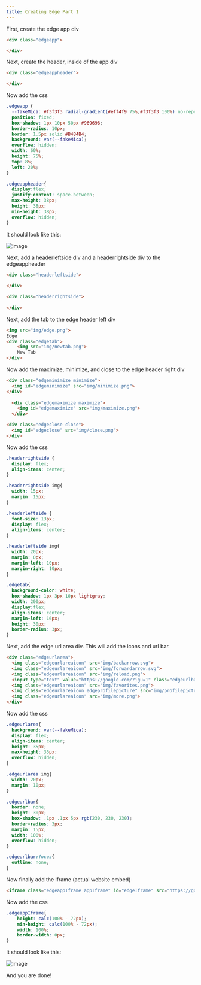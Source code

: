 ```yaml
---
title: Creating Edge Part 1
---
```


First, create the edge app div

```html
<div class="edgeapp">

</div>
```

Next, create the header, inside of the app div

```html
<div class="edgeappheader">

</div>
```

Now add the css

```css
.edgeapp {
  --fakeMica: #f3f3f3 radial-gradient(#eff4f9 75%,#f3f3f3 100%) no-repeat fixed;
  position: fixed;
  box-shadow: 1px 10px 50px #969696;
  border-radius: 10px;
  border: 1.5px solid #B4B4B4;
  background: var(--fakeMica);
  overflow: hidden;
  width: 60%;
  height: 75%;
  top: 8%;
  left: 20%;
}

.edgeappheader{
  display:flex;
  justify-content: space-between;
  max-height: 38px;
  height: 38px;
  min-height: 38px;
  overflow: hidden;
}
```

It should look like this:

![image](https://user-images.githubusercontent.com/95918679/170703345-081a3f14-cc2f-46e4-8e3d-abdd3379d158.png)

Next, add a headerleftside div and a headerrightside div to the edgeappheader

```html
<div class="headerleftside">
     
</div>

<div class="headerrightside">
  
</div>
```

Next, add the tab to the edge header left div

```html
<img src="img/edge.png">
Edge
<div class="edgetab">
    <img src="img/newtab.png">
    New Tab
</div>
```

Now add the maximize, minimize, and close to the edge header right div

```html
<div class="edgeminimize minimize">
  <img id="edgeminimize" src="img/minimize.png">
</div>
  
  <div class="edgemaximize maximize">
    <img id="edgemaximize" src="img/maximize.png">
  </div>

<div class="edgeclose close">
  <img id="edgeclose" src="img/close.png">
</div>
```

Now add the css

```css
.headerrightside {
  display: flex;
  align-items: center;
}

.headerrightside img{
  width: 15px;
  margin: 15px;
}

.headerleftside {
  font-size: 13px;
  display: flex;
  align-items: center;
}

.headerleftside img{
  width: 20px;
  margin: 0px;
  margin-left: 10px;
  margin-right: 10px;
}

.edgetab{
  background-color: white;
  box-shadow: 1px 3px 10px lightgray;
  width: 200px;
  display:flex;
  align-items: center;
  margin-left: 16px;
  height: 30px;
  border-radius: 3px;
}  

```

Next, add the edge url area div. This will add the icons and url bar.

```html
<div class="edgeurlarea">
  <img class="edgeurlareaicon" src="img/backarrow.svg"> 
  <img class="edgeurlareaicon" src="img/forwardarrow.svg"> 
  <img class="edgeurlareaicon" src="img/reload.png">
  <input type="text" value="https://google.com/?igu=1" class="edgeurlbar edgeURL" ID="URL">
  <img class="edgeurlareaicon" src="img/favorites.png">
  <img class="edgeurlareaicon edgeprofilepicture" src="img/profilepicture.png">
  <img class="edgeurlareaicon" src="img/more.png">
</div>
```

Now add the css

```css
.edgeurlarea{
  background: var(--fakeMica);
  display: flex;
  align-items: center;
  height: 35px;
  max-height: 35px;
  overflow: hidden;
}

.edgeurlarea img{
  width: 20px;
  margin: 10px;
}

.edgeurlbar{
  border: none;
  height: 30px;
  box-shadow: .1px .1px 5px rgb(230, 230, 230);
  border-radius: 3px;
  margin: 15px;
  width: 100%;
  overflow: hidden;
}

.edgeurlbar:focus{
  outline: none;
}
```

Now finally add the iframe (actual website embed)

```html
<iframe class="edgeappIframe appIframe" id="edgeIframe" src="https://google.com/?igu=1"></iframe>
```

Now add the css

```css
.edgeappIframe{
    height: calc(100% - 72px);
    min-height: calc(100% - 72px);
    width: 100%;
    border-width: 0px;
}
```

It should look like this:

![image](https://user-images.githubusercontent.com/95918679/170765482-5443a0ad-8dcc-422a-8bd1-f777dad0675b.png)

And you are done!
